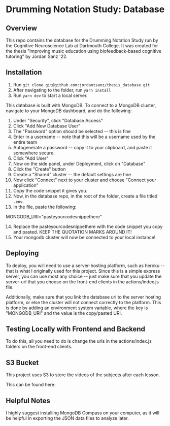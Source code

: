 # Drumming Notation Study: Database

## Overview
This repo contains the database for the Drumming Notation Study run by the Cognitive Neuroscience Lab at Dartmouth College. It was created for the thesis "Improving music education using biofeedback-based cognitive tutoring" by Jordan Sanz '22. 

## Installation
1. Run `git clone git@github.com:jordantsanz/thesis_database.git`
2. After navigating to the folder, run `yarn install`
3. Run `yarn dev` to start a local server.

This database is built with MongoDB. To connect to a MongoDB cluster, navigate to your MongoDB dashboard, and do the following:
1. Under "Security", click "Database Access"
2. Click "Add New Database User"
3. The "Password" option should be selected -- this is fine
4. Enter in a username -- note that this will be a username used by the entire team
5. Autogenerate a password -- copy it to your clipboard, and paste it somewhere secure.
6. Click "Add User"
7. Now on the side panel, under Deployment, click on "Database"
8. Click the "Create" button
9. Create a "Shared" cluster -- the default settings are fine
10. Now click "Connect" next to your cluster and choose "Connect your application"
11. Copy the code snippet it gives you.
12. Now, in the database repo, in the root of the folder, create a file titled `.env`. 
13. In the file, paste the following:

MONGODB_URI="pasteyourcodesnippethere"

14. Replace the pasteyourcodesnippethere with the code snippet you copy and pasted. KEEP THE QUOTATION MARKS AROUND IT! 
15. Your mongodb cluster will now be connected to your local instance!

## Deploying
To deploy, you will need to use a server-hosting platform, such as heroku -- that is what I originally used for this project. Since this is a simple express server, you can use most any choice -- just make sure that you update the server-url that you choose on the front-end clients in the actions/index.js file.

Additionally, make sure that you link the database uri to the server hosting platform, or else the cluster will not connect correctly to the platform. This is done by adding an environment system variable, where the key is "MONGODB_URI" and the value is the copy/pasted URI. 

## Testing Locally with Frontend and Backend
To do this, all you need to do is change the urls in the actions/index.js folders on the front-end clients. 

## S3 Bucket
This project uses S3 to store the videos of the subjects after each lesson. 

This can be found here: 

## Helpful Notes
I highly suggest installing MongoDB Compass on your computer, as it will be helpful in exporting the JSON data files to analyze later. 